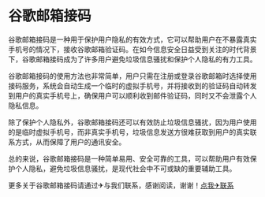 # 谷歌邮箱接码

谷歌邮箱接码是一种用于保护用户隐私的有效方式，它可以帮助用户在不暴露真实手机号的情况下，接收谷歌邮箱验证码。在如今信息安全日益受到关注的时代背景下，谷歌邮箱接码成为了许多用户避免垃圾信息骚扰和保护个人隐私的有力工具。

谷歌邮箱接码的使用方法也非常简单，用户只需在注册或登录谷歌邮箱时选择使用接码服务，系统会自动生成一个临时的虚拟手机号，并将接收到的验证码自动转发到用户的真实手机号上，确保用户可以顺利收到邮件验证码，同时又不会泄露个人隐私信息。

除了保护个人隐私外，谷歌邮箱接码还可以有效防止垃圾信息骚扰，因为用户使用的是临时虚拟手机号，而非真实手机号，垃圾信息发送方很难获取到用户的真实联系方式，从而保障了用户的通讯安全。

总的来说，谷歌邮箱接码是一种简单易用、安全可靠的工具，可以帮助用户有效保护个人隐私，避免垃圾信息骚扰，是现代社会中不可或缺的重要辅助工具。

更多关于谷歌邮箱接码请通过✈与我们联系，感谢阅读，谢谢！[点我✈联系](https://lm.k02.cc)